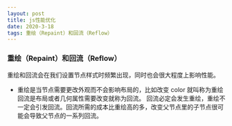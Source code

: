 ```yaml
---
layout: post
title: js性能优化
date: 2020-3-18
tags: 重绘（Repaint）和回流（Reflow）
---
```


### 重绘（Repaint）和回流（Reflow）
重绘和回流会在我们设置节点样式时频繁出现，同时也会很大程度上影响性能。

 * 重绘是当节点需要更改外观而不会影响布局的，比如改变 color 就叫称为重绘
回流是布局或者几何属性需要改变就称为回流。
回流必定会发生重绘，重绘不一定会引发回流。回流所需的成本比重绘高的多，改变父节点里的子节点很可能会导致父节点的一系列回流。

